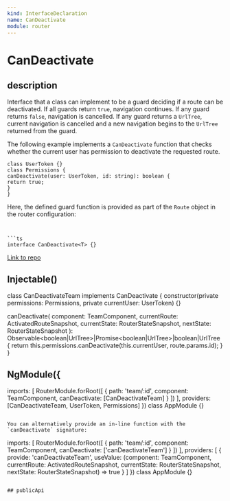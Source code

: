 ```yaml
---
kind: InterfaceDeclaration
name: CanDeactivate
module: router
---
```


# CanDeactivate

## description

Interface that a class can implement to be a guard deciding if a route can be deactivated.
If all guards return `true`, navigation continues. If any guard returns `false`,
navigation is cancelled. If any guard returns a `UrlTree`, current navigation
is cancelled and a new navigation begins to the `UrlTree` returned from the guard.

The following example implements a `CanDeactivate` function that checks whether the
current user has permission to deactivate the requested route.

```
class UserToken {}
class Permissions {
canDeactivate(user: UserToken, id: string): boolean {
return true;
}
}
```

Here, the defined guard function is provided as part of the `Route` object
in the router configuration:

````


```ts
interface CanDeactivate<T> {}
````

[Link to repo](https://github.com/timdeschryver/angular/blob/master/packages/router/src/interfaces.ts#L274-L279)

## Injectable()

class CanDeactivateTeam implements CanDeactivate<TeamComponent> {
constructor(private permissions: Permissions, private currentUser: UserToken) {}

canDeactivate(
component: TeamComponent,
currentRoute: ActivatedRouteSnapshot,
currentState: RouterStateSnapshot,
nextState: RouterStateSnapshot
): Observable<boolean|UrlTree>|Promise<boolean|UrlTree>|boolean|UrlTree {
return this.permissions.canDeactivate(this.currentUser, route.params.id);
}
}

## NgModule({

imports: [
RouterModule.forRoot([
{
path: 'team/:id',
component: TeamComponent,
canDeactivate: [CanDeactivateTeam]
}
])
],
providers: [CanDeactivateTeam, UserToken, Permissions]
})
class AppModule {}

```

You can alternatively provide an in-line function with the `canDeactivate` signature:

```

imports: [
RouterModule.forRoot([
{
path: 'team/:id',
component: TeamComponent,
canDeactivate: ['canDeactivateTeam']
}
])
],
providers: [
{
provide: 'canDeactivateTeam',
useValue: (component: TeamComponent, currentRoute: ActivatedRouteSnapshot, currentState:
RouterStateSnapshot, nextState: RouterStateSnapshot) => true
}
]
})
class AppModule {}

```

## publicApi
```
